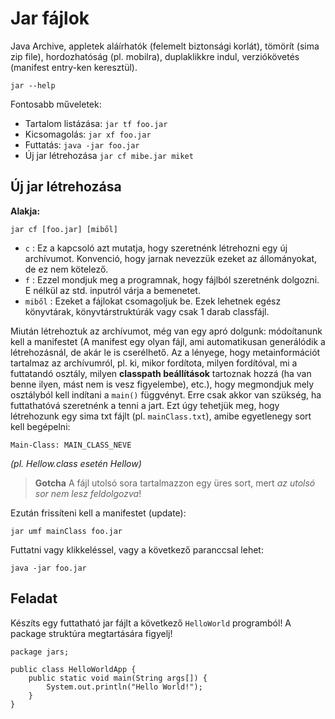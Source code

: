 # Jar fájlok #
Java Archive, appletek aláírhatók (felemelt biztonsági korlát), tömörít (sima
zip file), hordozhatóság (pl. mobilra), duplaklikkre indul, verziókövetés
(manifest entry-ken keresztül).

	jar --help

Fontosabb műveletek:

* Tartalom listázása: `jar tf foo.jar`
* Kicsomagolás: `jar xf foo.jar`  
* Futtatás: `java -jar foo.jar` 
* Új jar létrehozása `jar cf mibe.jar miket` 

## Új jar létrehozása ##
**Alakja:**

	jar cf [foo.jar] [miből]

* `c` : Ez a kapcsoló azt mutatja, hogy szeretnénk létrehozni egy új archívumot.
Konvenció, hogy jarnak nevezzük ezeket az állományokat, de ez nem kötelező.
* `f` : Ezzel mondjuk meg a programnak, hogy fájlból szeretnénk dolgozni. E
nélkül az std. inputról várja a bemenetet.
* `miből` : Ezeket a fájlokat csomagoljuk be. Ezek lehetnek egész könyvtárak,
könyvtárstruktúrák vagy csak 1 darab classfájl.

Miután létrehoztuk az archívumot, még van egy apró dolgunk: módoítanunk kell a
manifestet (A manifest egy olyan fájl, ami automatikusan generálódik a
létrehozásnál, de akár le is cserélhető. Az a lényege, hogy metainformációt
tartalmaz az archívumról, pl. ki, mikor fordítota, milyen fordítóval, mi a
futtatandó osztály, milyen **classpath beállítások** tartoznak hozzá (ha van
benne ilyen, mást nem is vesz figyelembe), etc.), hogy megmondjuk mely
osztályból kell indítani a `main()` függvényt. Erre csak akkor van szükség, ha
futtathatóvá szeretnénk a tenni a jart. Ezt úgy tehetjük meg, hogy létrehozunk
egy sima txt fájlt (pl. `mainClass.txt`), amibe egyetlenegy sort kell begépelni:

	Main-Class: MAIN_CLASS_NEVE
_(pl. Hellow.class esetén Hellow)_

> **Gotcha** A fájl utolsó sora tartalmazzon egy üres sort, mert
*az utolsó sor nem lesz feldolgozva*!

Ezután frissíteni kell a manifestet (update):

	jar umf mainClass foo.jar

Futtatni vagy klikkeléssel, vagy a következő paranccsal lehet:

	java -jar foo.jar

## Feladat ##
Készíts egy futtatható jar fájlt a következő `HelloWorld` programból! A package
struktúra megtartására figyelj!

	package jars;
	
	public class HelloWorldApp {
	    public static void main(String args[]) {
	        System.out.println("Hello World!");
	    }
	}

